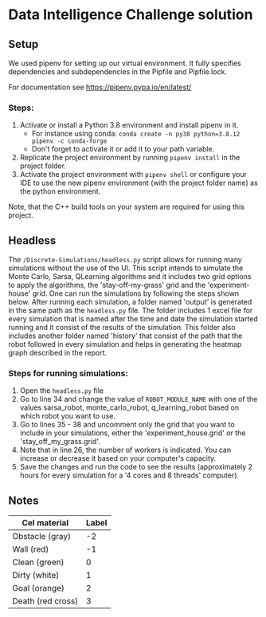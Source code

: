 # Data Intelligence Challenge solution

## Setup
We used pipenv for setting up our virtual environment. It fully specifies dependencies and subdependencies 
in the Pipfile and Pipfile.lock.

For documentation see https://pipenv.pypa.io/en/latest/ 

### Steps:
1. Activate or install a Python 3.8 environment and install pipenv in it.
   - For instance using conda: `conda create -n py38 python=3.8.12 pipenv -c conda-forge`
   - Don't forget to activate it or add it to your path variable.
2. Replicate the project environment by running `pipenv install` in the project folder.
3. Activate the project environment with `pipenv shell` or configure your IDE to use the new pipenv environment (with the project folder name) as the python environment.

Note, that the C++ build tools on your system are required for using this project.

## Headless

The `/Discrete-Simulations/headless.py` script allows for running many simulations without the use of the UI.
This script intends to simulate the Monte Carlo, Sarsa, QLearning algorithms and it includes two grid options to apply the algorithms, the 'stay-off-my-grass' grid and the 'experiment-house' grid. One can run the simulations by following the steps shown below.  After running each simulation, a folder named 'output' is generated in the same path as the `headless.py` file. The folder includes 1 excel file for every simulation that is named after the time and date the simulation started running and it consist of the results of the simulation. This folder also includes another folder named 'history' that consist of the path that the robot followed in every simulation and helps in generating the heatmap graph described in the report.

### Steps for running simulations:
1. Open the `headless.py` file
2. Go to line 34 and change the value of `ROBOT_MODULE_NAME` with one of the values sarsa_robot, monte_carlo_robot, q_learning_robot based on which robot you want to use.
3. Go to lines 35 - 38 and uncomment only the grid that you want to include in your simulations, either the 'experiment_house.grid' or the 'stay_off_my_grass.grid'.
4. Note that in line 26, the number of workers is indicated. You can increase or decrease it based on your computer's capacity. 
5. Save the changes and run the code to see the results (approximately 2 hours for every simulation for a '4 cores and 8 threads' computer).

## Notes

Cel material | Label
-------------|-------
Obstacle (gray)    | -2
Wall (red)         | -1
Clean (green)      |  0
Dirty (white)      |  1
Goal (orange)      |  2
Death (red cross)  |  3
